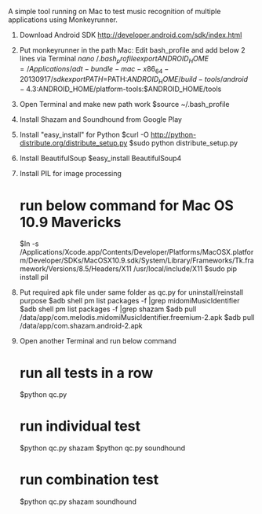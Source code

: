 A simple tool running on Mac to test music recognition of multiple applications using Monkeyrunner.

1. Download Android SDK http://developer.android.com/sdk/index.html
2. Put monkeyrunner in the path
   Mac: Edit bash_profile and add below 2 lines via Terminal
   		$nano ~/.bash_profile
        export ANDROID_HOME=/Applications/adt-bundle-mac-x86_64-20130917/sdk
        export PATH=$PATH:$ANDROID_HOME/build-tools/android-4.3:$ANDROID_HOME/platform-tools:$ANDROID_HOME/tools
3. Open Terminal and make new path work
		$source ~/.bash_profile
4. Install Shazam and Soundhound from Google Play
5. Install "easy_install" for Python
	$curl -O http://python-distribute.org/distribute_setup.py
	$sudo python distribute_setup.py
6. Install BeautifulSoup
	$easy_install BeautifulSoup4
7. Install PIL for image processing
	# run below command for Mac OS 10.9 Mavericks
	$ln -s /Applications/Xcode.app/Contents/Developer/Platforms/MacOSX.platform/Developer/SDKs/MacOSX10.9.sdk/System/Library/Frameworks/Tk.framework/Versions/8.5/Headers/X11 /usr/local/include/X11
	$sudo pip install pil
8. Put required apk file under same folder as qc.py for uninstall/reinstall purpose
	$adb shell pm list packages -f |grep midomiMusicIdentifier
	$adb shell pm list packages -f |grep shazam
	$adb pull /data/app/com.melodis.midomiMusicIdentifier.freemium-2.apk
	$adb pull /data/app/com.shazam.android-2.apk
9. Open another Terminal and run below command
	# run all tests in a row
	$python qc.py

	# run individual test
	$python qc.py shazam
	$python qc.py soundhound

	# run combination test
	$python qc.py shazam soundhound
